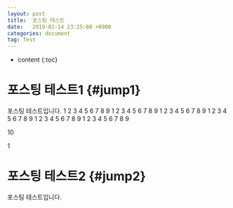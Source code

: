 ```yaml
---
layout: post
title:  포스팅 테스트
date:   2019-01-14 23:25:00 +0900
categories: document
tag: Test
---
```


* content
{:toc}


포스팅 테스트1 {#jump1}
====================================

포스팅 테스트입니다.
1
2
3
4
5
6
7
8
9
1
2
3
4
5
6
7
8
9
1
2
3
4
5
6
7
8
9
1
2
3
4
5
6
7
8
9
1
2
3
4
5
6
7
8
9
1
2
3
4
5
6
7
8
9

10

1



포스팅 테스트2		{#jump2}
====================================
포스팅 테스트입니다.

